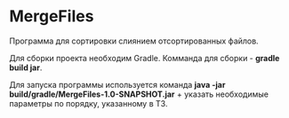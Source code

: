 # MergeFiles
Программа для сортировки слиянием отсортированных файлов.

Для сборки проекта необходим Gradle. Комманда для сборки - **gradle build jar**.

Для запуска программы используется команда **java -jar build/gradle/MergeFiles-1.0-SNAPSHOT.jar** + указать необходимые параметры по порядку, указанному в ТЗ.
